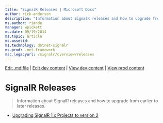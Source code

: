 ```yaml
---
title: "SignalR Releases | Microsoft Docs"
author: rick-anderson
description: "Information about SignalR releases and how to upgrade from earlier to later releases."
ms.author: riande
manager: wpickett
ms.date: 09/19/2014
ms.topic: article
ms.assetid: 
ms.technology: dotnet-signalr
ms.prod: .net-framework
msc.legacyurl: /signalr/overview/releases
---
```

[Edit .md file](C:\Projects\msc\dev\Msc.Www\Web.ASP\App_Data\github\signalr\overview\index.md) | [Edit dev content](http://www.aspdev.net/umbraco#/content/content/edit/59935) | [View dev content](http://docs.aspdev.net/tutorials/signalr/overview/releases/index.html) | [View prod content](http://www.asp.net/signalr/overview/releases)

SignalR Releases
====================
> Information about SignalR releases and how to upgrade from earlier to later releases.


- [Upgrading SignalR 1.x Projects to version 2](upgrading-signalr-1x-projects-to-20.md)